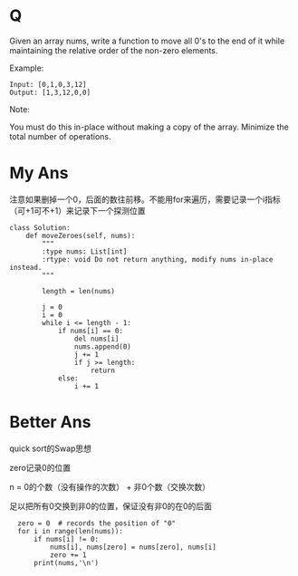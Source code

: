 
# Q
Given an array nums, write a function to move all 0's to the end of it while maintaining the relative order of the non-zero elements.

Example:
```
Input: [0,1,0,3,12]
Output: [1,3,12,0,0]
```
Note:

You must do this in-place without making a copy of the array.
Minimize the total number of operations.

# My Ans
注意如果删掉一个0，后面的数往前移。不能用for来遍历，需要记录一个i指标（可+1可不+1）来记录下一个探测位置
```
class Solution:
    def moveZeroes(self, nums):
        """
        :type nums: List[int]
        :rtype: void Do not return anything, modify nums in-place instead.
        """
        
        length = len(nums)
        
        j = 0
        i = 0
        while i <= length - 1:
            if nums[i] == 0:
                del nums[i]
                nums.append(0)
                j += 1
                if j >= length:
                    return
            else:
                i += 1
```               
# Better Ans
quick sort的Swap思想

zero记录0的位置

n = 0的个数（没有操作的次数） + 非0个数（交换次数）

足以把所有0交换到非0的位置，保证没有非0的在0的后面
```
  zero = 0  # records the position of "0"
  for i in range(len(nums)):
      if nums[i] != 0:
          nums[i], nums[zero] = nums[zero], nums[i]
          zero += 1
      print(nums,'\n')
```        
